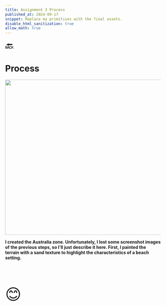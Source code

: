 ```yaml
---
title: Assignment 3 Process
published_at: 2024-09-17
snippet: Replace my primitives with the final assets.
disable_html_sanitization: true
allow_math: true
---
```



<a href="https://julienoh000-dms1-blog-83.deno.dev/" style="text-decoration: none; color: black;"><span style="font-size: 30px;">🔙</span></a>


# Process

<img src="auspro.png" width="800" height="500">


**I created the Australia zone. Unfortunately, I lost some screenshot images of the previous steps, so I'll just describe it here. First, I painted the terrain with a sand texture to highlight the characteristics of a beach setting.**

<br>
<br>
<br>


<span style="font-size: 50px;">😊</span>